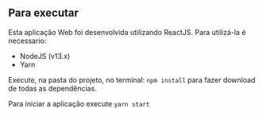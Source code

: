 ## Para executar

Esta aplicação Web foi desenvolvida utilizando ReactJS. Para utilizá-la é necessario:

* NodeJS (v13.x)
* Yarn

Execute, na pasta do projeto, no terminal: `npm install` para fazer download de todas as dependências.

Para iniciar a aplicação execute `yarn start`
